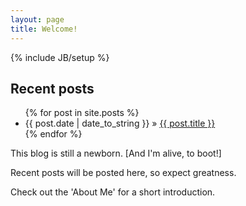 ```yaml
---
layout: page
title: Welcome!
---
```

{% include JB/setup %}
## Recent posts

<ul class="posts">
  {% for post in site.posts %}
    <li><span>{{ post.date | date_to_string }}</span> &raquo; <a href="{{ BASE_PATH }}{{ post.url }}">{{ post.title }}</a></li>
  {% endfor %}
</ul>





This blog is still a newborn. [And I'm alive, to boot!] 

Recent posts will be posted here, so expect greatness.

Check out the 'About Me' for a short introduction. 




<!-- ## To-Do

<ul>
<li>Make my blog debut! Will be in place of "Touching Base"
</ul>


-->